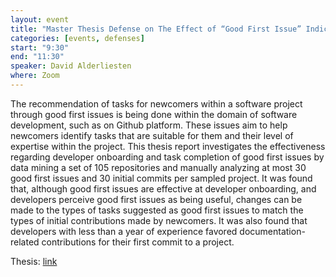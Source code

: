 ```yaml
---
layout: event
title: "Master Thesis Defense on The Effect of “Good First Issue” Indicators upon Newcomer Developers"
categories: [events, defenses]
start: "9:30"
end: "11:30"
speaker: David Alderliesten
where: Zoom
---
```


The recommendation of tasks for newcomers within a software project through good first issues is being done within the domain of software development, such as on Github platform. These issues aim to help newcomers identify tasks that are suitable for them and their level of expertise within the project. This thesis report investigates the effectiveness regarding developer onboarding and task completion of good first issues by data mining a set of 105 repositories and manually analyzing at most 30 good first issues and 30 initial commits per sampled project. It was found that, although good first issues are effective at developer onboarding, and developers perceive good first issues as being useful, changes can be made to the types of tasks suggested as good first issues to match the types of initial contributions made by newcomers. It was also found that developers with less than a year of experience favored documentation- related contributions for their first commit to a project.

Thesis: [link](https://repository.tudelft.nl/islandora/object/uuid:61b67c6b-ba61-49d9-830e-750efc2c5e4e?collection=education)
